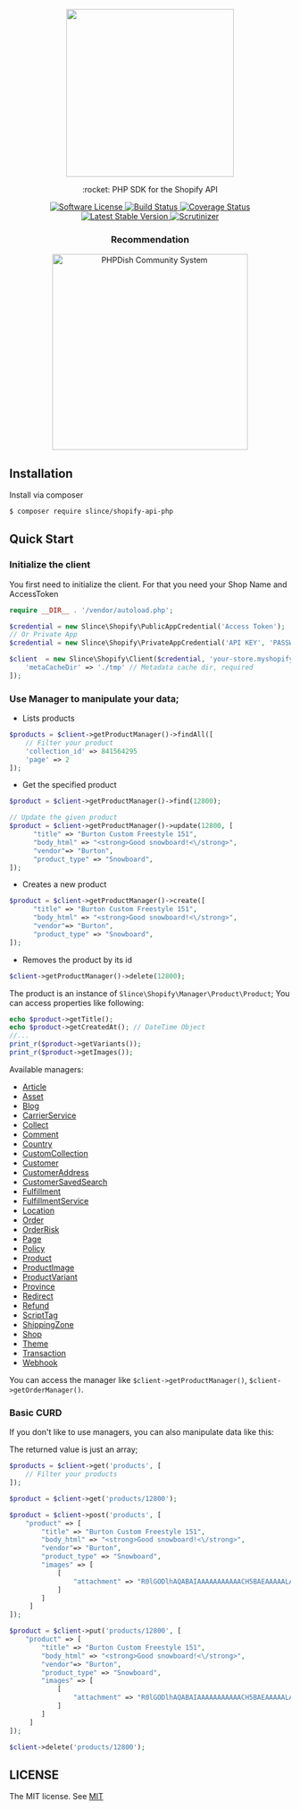 <p align="center">
    <img src="https://cdn.shopify.com/shopify-marketing_assets/builds/19.0.0/shopify-full-color-black.svg" width="300"/> 
</p>

<p align="center">:rocket: PHP SDK for the Shopify API</p>

<p align="center">
    <a href="LICENSE" target="_blank">
        <img alt="Software License" src="https://img.shields.io/badge/license-MIT-brightgreen.svg?style=flat-square">
    </a>
    <a href="https://travis-ci.org/slince/shopify-api-php">
        <img src="https://img.shields.io/travis/slince/shopify-api-php/master.svg?style=flat-square" alt="Build Status">
    </a>
    <a href="https://codecov.io/github/slince/shopify-api-php">
        <img src="https://img.shields.io/codecov/c/github/slince/shopify-api-php.svg?style=flat-square" alt="Coverage Status">
    </a>
    <a href="https://packagist.org/packages/slince/shopify-api-php">
        <img src="https://img.shields.io/packagist/v/slince/shopify-api-php.svg?style=flat-square&amp;label=stable" alt="Latest Stable Version">
    </a>
    <a href="https://scrutinizer-ci.com/g/slince/shopify-api-php/?branch=master">
        <img src="https://img.shields.io/scrutinizer/g/slince/shopify-api-php.svg?style=flat-square" alt="Scrutinizer">
    </a>
</p>

<h3 align="center">Recommendation</h3>

<p align="center">
    <a href="https://www.phpdish.com/">
        <img alt="PHPDish Community System" src="https://raw.githubusercontent.com/slince/phpdish/master/assets/img/logo2.png" width="350"/>
    </a>
</p>

## Installation

Install via composer

```bash
$ composer require slince/shopify-api-php
```

## Quick Start

### Initialize the client

You first need to initialize the client. For that you need your Shop Name and AccessToken

```php
require __DIR__ . '/vendor/autoload.php';

$credential = new Slince\Shopify\PublicAppCredential('Access Token');
// Or Private App
$credential = new Slince\Shopify\PrivateAppCredential('API KEY', 'PASSWORD', 'SHARED SECRET');

$client  = new Slince\Shopify\Client($credential, 'your-store.myshopify.com', [
    'metaCacheDir' => './tmp' // Metadata cache dir, required
]);
```

### Use Manager to manipulate your data;

* Lists products
```php
$products = $client->getProductManager()->findAll([
    // Filter your product
    'collection_id' => 841564295
    'page' => 2
]);
```

* Get the specified product
```php
$product = $client->getProductManager()->find(12800);

// Update the given product
$product = $client->getProductManager()->update(12800, [
      "title" => "Burton Custom Freestyle 151",
      "body_html" => "<strong>Good snowboard!<\/strong>",
      "vendor"=> "Burton",
      "product_type" => "Snowboard",
]);
```

* Creates a new product
```php
$product = $client->getProductManager()->create([
      "title" => "Burton Custom Freestyle 151",
      "body_html" => "<strong>Good snowboard!<\/strong>",
      "vendor"=> "Burton",
      "product_type" => "Snowboard",
]);
```

* Removes the product by its id
```php
$client->getProductManager()->delete(12800);
```
The product is an instance of `Slince\Shopify\Manager\Product\Product`; You can access properties like following:
 
```php
echo $product->getTitle();
echo $product->getCreatedAt(); // DateTime Object
//...
print_r($product->getVariants());
print_r($product->getImages());
```

Available managers:

- [Article](./src/Manager/Article/ArticleManagerInterface.php)
- [Asset](./src/Manager/Asset/AssetManagernterface.php)
- [Blog](./src/Manager/Blog/BlogManagerInterface.php)
- [CarrierService](./src/Manager/CarrierService/CarrierServiceManagerInterface.php)
- [Collect](./src/Manager/Collect/CollectManagerInterface.php)
- [Comment](./src/Manager/Comment/CommentManagerInterface.php)
- [Country](./src/Manager/Country/CountryManagerInterface.php)
- [CustomCollection](./src/Manager/CustomCollection/CustomCollectionManagerInterface.php)
- [Customer](./src/Manager/Customer/CustomerManagerInterface.php)
- [CustomerAddress](./src/Manager/CustomerAddress/AddressManagerInterface.php)
- [CustomerSavedSearch](./src/Manager/CustomerSavedSearch/CustomerSavedSearchManagerInterface.php)
- [Fulfillment](./src/Manager/Fulfillment/FulfillmentManagerInterface.php)
- [FulfillmentService](./src/Manager/FulfillmentService/FulfillmentServiceManagerInterface.php)
- [Location](./src/Manager/Location/LocationManagerInterface.php)
- [Order](./src/Manager/Order/OrderManagerInterface.php)
- [OrderRisk](./src/Manager/OrderRisk/RiskManagerInterface.php)
- [Page](./src/Manager/Page/PageManagerInterface.php)
- [Policy](./src/Manager/Policy/PolicyManagerInterface.php)
- [Product](./src/Manager/Product/ProductManagerInterface.php)
- [ProductImage](./src/Manager/ProductImage/ImageManagerInterface.php)
- [ProductVariant](./src/Manager/ProductVariant/VariantManagerInterface.php)
- [Province](./src/Manager/Province/ProvinceManagerInterface.php)
- [Redirect](./src/Manager/Redirect/RedirectManagerInterface.php)
- [Refund](./src/Manager/Refund/RefundManagerInterface.php)
- [ScriptTag](./src/Manager/ScriptTag/ScriptTagManagerInterface.php)
- [ShippingZone](./src/Manager/ShippingZone/ShippingZoneManagerInterface.php)
- [Shop](./src/Manager/Shop/ShopManagerInterface.php)
- [Theme](./src/Manager/Theme/ThemeManagerInterface.php)
- [Transaction](./src/Manager/Transaction/TransactionManagerInterface.php)
- [Webhook](./src/Manager/Webhook/WebhookManagerInterface.php)

You can access the manager like `$client->getProductManager()`, `$client->getOrderManager()`. 

### Basic CURD

If you don't like to use managers, you can also manipulate data like this: 

The returned value is just an array;

```php
$products = $client->get('products', [
    // Filter your products
]);

$product = $client->get('products/12800');

$product = $client->post('products', [
    "product" => [
        "title" => "Burton Custom Freestyle 151",
        "body_html" => "<strong>Good snowboard!<\/strong>",
        "vendor"=> "Burton",
        "product_type" => "Snowboard",
        "images" => [
            [ 
                "attachment" => "R0lGODlhAQABAIAAAAAAAAAAACH5BAEAAAAALAAAAAABAAEAAAICRAEAOw==\n"
            ]
        ]
     ]
]);

$product = $client->put('products/12800', [
    "product" => [
        "title" => "Burton Custom Freestyle 151",
        "body_html" => "<strong>Good snowboard!<\/strong>",
        "vendor"=> "Burton",
        "product_type" => "Snowboard",
        "images" => [
            [ 
                "attachment" => "R0lGODlhAQABAIAAAAAAAAAAACH5BAEAAAAALAAAAAABAAEAAAICRAEAOw==\n"
            ]
        ]
     ]
]);

$client->delete('products/12800');
```

## LICENSE

The MIT license. See [MIT](https://opensource.org/licenses/MIT)
